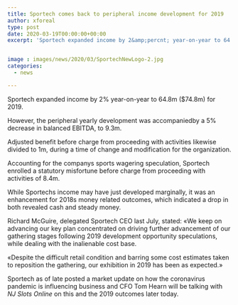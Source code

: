 ```yaml
---
title: Sportech comes back to peripheral income development for 2019
author: xforeal 
type: post
date: 2020-03-19T00:00:00+00:00
excerpt: 'Sportech expanded income by 2&amp;percnt; year-on-year to 64 '


image : images/news/2020/03/SportechNewLogo-2.jpg
categories:
  - news

---
```

Sportech expanded income by 2&percnt; year-on-year to 64.8m ($74.8m) for 2019. 

However, the peripheral yearly development was accompaniedby a 5&percnt; decrease in balanced EBITDA, to 9.3m. 

Adjusted benefit before charge from proceeding with activities likewise divided to 1m, during a time of change and modification for the organization. 

Accounting for the companys sports wagering speculation, Sportech enrolled a statutory misfortune before charge from proceeding with activities of 8.4m. 

While Sportechs income may have just developed marginally, it was an enhancement for 2018s money related outcomes, which indicated a drop in both revealed cash and steady money. 

Richard McGuire, delegated Sportech CEO last July, stated: &#171;We keep on advancing our key plan concentrated on driving further advancement of our gathering stages following 2019 development opportunity speculations, while dealing with the inalienable cost base. 

&#171;Despite the difficult retail condition and barring some cost estimates taken to reposition the gathering, our exhibition in 2019 has been as expected.&#187; 

Sportech as of late posted a market update on how the coronavirus pandemic is influencing business and CFO Tom Hearn will be talking with _NJ Slots Online_ on this and the 2019 outcomes later today.